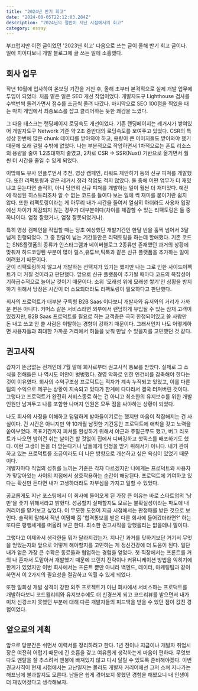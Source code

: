 ```yaml
---
title: "2024년 반기 회고"
date: "2024-08-05T22:12:03.284Z"
description: "2024년의 절반이 지난 시점에서의 회고"
category: essay
---
```


부끄럽지만 이전 글이었던 '2023년 회고' 다음으로 쓰는 글이 올해 반기 회고 글이다. 일에 치이다보니 개발 블로그에 글 쓰는 일에 소홀했다.


## 회사 업무

작년 10월에 입사하여 온보딩 기간을 거친 후, 올해 초부터 본격적으로 실제 개발 업무에 투입이 되었다. 처음 맡은 일은 SEO 개선 작업이었다. 개발자도구 Lighthouse 검사를 수백번씩 돌려가면서 점수를 조금씩 올려 나갔다. 마지막으로 SEO 100점을 찍었을 때는 마치 게임에서 최종보스를 잡고 클리어하는 듯한 쾌감을 느꼈다.

그 다음 태스크는 랜딩페이지 로딩속도 개선이었다. 기존 랜딩페이지는 레거시가 쌓여있어 개발자도구 Network 기준 약 2초 중반대의 로딩속도를 보여주고 있었다. CSR의 특성상 한번에 많은 chunk 데이터를 받아와야 하고, 용량이 큰 이미지들도 받아와야 헸기 때문에 오래 걸릴 수밖에 없었다. 나는 부분적으로 작업하면서 1차적으로는 폰트 리소스의 용량을 줄여 1.2초대까지 줄였고, 2차로 CSR -> SSR(Nuxt) 기반으로 옮기면서 훨씬 더 시간을 줄일 수 있게 되었다.   

이밖에도 유사 인플루언서 추천, 영상 캠페인, 리워드 제안하기 등의 신규 피쳐를 개발했다. 또한 리팩토링과 같은 레거시 정리 작업도 적지 않았다. 둘 중에 어떤 업무가 더 재밌냐고 묻는다면 솔직히, 아니 당연히 신규 피쳐를 개발하는 일이 훨씬 더 재미있다. 예전에 작성된 히스토리조차 알 수 없는 코드를 들여다 보는 일에 썩 재미를 붙이기란 쉽지 않다. 또한 리팩토링이라는 게 아무리 내가 시간을 들여서 열심히 하더라도 사용자 입장에선 차이가 체감되지 않는 경우가 대부분이다(차이를 체감할 수 있는 리팩토링은 둘 중 하나이다. 엄청 잘했거나, 엄청 잘못되었거나).    

특히 영상 캠페인을 작업할 때는 당초 예상했던 개발기간인 한달 반을 훌쩍 넘어서 3달 넘게 진행되었다. 그 중 한달이 넘는 기간동안은 리팩토링을 하는데 할애했다. 기존 코드는 SNS플랫폼의 종류가 인스타그램과 네이버블로그 2종류만 존재했던 과거의 상황에 맞춰져 하드코딩된 부분이 많아 릴스,유튜브,틱톡과 같은 신규 플랫폼을 추가하는 일이 어려웠기 때문이다.       
굳이 리팩토링하지 않고서 개발하는 선택지가 있기는 했지만 나는 그로 인한 사이드이펙트가 더 커질 것이라고 판단했다. 앞으로 신규 플랫폼이 추가될 때마다 코드의 복잡성이 기하급수적으로 늘어날 것이기 때문이다. 소위 '모래성 위에 모래성 쌓기'인 상황을 방지하기 위해서 당장은 시간이 더 소요되더라도 리팩토링이 필요하다고 판단했다.

회사의 프로덕트가 대부분 구독형 B2B Saas 이다보니 개발자와 유저와의 거리가 가까운 편은 아니다. 커머스 같은 서비스라면 외부에서 랜덤하게 유입될 수 있는 잠재 고객이 있겠지만, B2B Saas 프로덕트를 필요로 하는 고객층은 극히 한정되어있고 쓸 사람만 돈 내고 쓰고 안 쓸 사람은 이탈하는 경향이 강하기 때문이다. 그래서인지 나도 어떻게하면 사용자들과 최대한 가까운 거리에서 허들을 낮춰 만날 수 있을지를 고민했던 것 같다.


## 권고사직

갑자기 뜬금없는 전개인데 7월 말에 회사로부터 권고사직 통보를 받았다. 실제로 그 소식을 전해들은 나 역시도 어안이 벙벙했다. 경영 악화로 인한 인건비를 감축해야 한다는 것이 이유였다. 회사의 수익구조상 프로덕트는 적자가 계속 누적되고 있었고, 이를 다른팀의 수익으로 메꾸는 상황이 지속되고 있다가 한계에 다다라서 결국 터져버린 것이다. 그렇다고 프로덕트가 완전히 서비스종료 하는 건 아니고 최소한의 유지보수를 위한 개발인원만 남겨두고 나를 포함한 나머지 인원은 모두 짐을 싸야하는 상황이 되었다.   

나도 회사의 사정을 이해하고 덤덤하게 받아들이기로는 했지만 마음이 착잡해지는 건 사실이다. 긴 시간은 아니지만 약 10개월 남짓한 기간동안 프로덕트에 애착을 갖고 노력을 쏟아부었다. 목표기간까지 피쳐를 완성하기 위해서 야근과 주말근무도 했고, 버그 리포트가 나오면 밤이건 쉬는 날이건 할 것없이 집에서 디버깅하고 핫픽스를 배포하기도 했다. 이런 고생이 돈을 더 받는다거나 남들에게 인정을 받기 위해서가 아니다. 내가 관여하고 있는 프로덕트를 조금이라도 더 나은 방향으로 개선하고 싶은 욕심이 있었기 때문이다.     
개발자마다 직업의 성취를 느끼는 기준은 각자 다르겠지만 나에게는 프로덕트와 사용자가 맞닿아있는 사이의 지점에서 상호작용하는 순간이 해당된다. 프로덕트에 기여하고 있다는 확신만 든다면 내가 고생하더라도 자부심을 가지고 일할 수 있었다.

공교롭게도 지난 포스팅에서 이 회사에 들어오게 된 가장 큰 이유는 바로 스타트업의 '낭만'을 좇기 위해서라고 밝혔다. 성공할지 실패할지도 모르는 불확실성이라는 파도에 내 커리어를 맡겨보고 싶었다. 이 무모한 도전이 지금 시점에서는 판정패를 받은 것으로 보인다. 솔직히 말해서 작년 이맘때 쯤 '합격통보를 받은 다른 회사에 들어갔더라면?' 하는 또다른 평행세계를 떠올려 보곤 한다. 최소한 권고사직을 당했을리는 없을테니 말이다.   

그렇다고 이제와서 생각한들 뭐가 달라지겠는가. 지나간 과거를 탓하기보단 거기서 무엇을 얻었는지와 앞으로 어떻게 해야할지를 고민하는 게 정신건강에 더 도움이 된다. 일단 내가 얻은 가장 큰 수확은 동료들과 협업하는 경험을 얻었다. 첫 직장에서는 프론트를 거의 나 혼자서 도맡아서 개발했기 때문에 브랜치 전략이나 커뮤니케이션 방법을 익히기에 한계가 있었지만 이번 회사에서는 프론트 뿐만 아니라 백엔드, 데이터, 마케팅팀과 같이 하면서 이 2가지의 필요성을 절감하고 익힐 수 있게 되었다.

또한 일회성 개발 성격이 강한 외주 프로젝트가 아닌 회사에서 서비스하는 프로덕트를 개발하다보니 코드퀄리티와 유지보수에도 더 신경쓰게 되고 코드리뷰를 받으면서 내가 미처 신경쓰지 못했던 부분에 대해 다른 개발자들의 피드백을 받을 수 있던 점이 값진 경험이었다.    


## 앞으로의 계획

앞으로 당분간은 쉬면서 이력서를 정리하려고 한다. 1년 전이나 지금이나 개발자 취업시장은 여전히 어렵기 때문에 긴 호흡을 갖고 여유롭게 생각하는게 마음이 편하다. 무엇보다도 멘탈을 잘 추스려서 멘붕에 빠져있지 않고 다시 달릴 수 있도록 준비해야겠다. 이번 권고사직이 현재 시점에서는 고난일지는 몰라도 개발자 커리어에선 그저 스쳐 지나가는 해프닝에 불과할지도 모른다. 남들은 쉽게 겪어보지 못했던 경험을 해봤으니 내 인생이 더 재밌어졌다고 생각해보자.